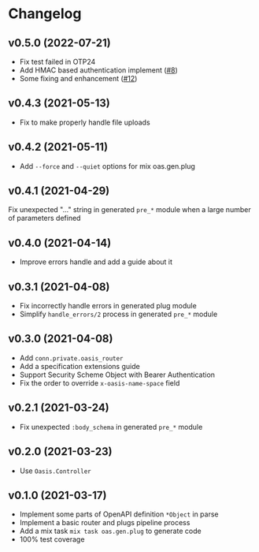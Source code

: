# Changelog

## v0.5.0 (2022-07-21)

* Fix test failed in OTP24
* Add HMAC based authentication implement ([#8](https://github.com/elixir-oasis/oasis/issues/8))
* Some fixing and enhancement ([#12](https://github.com/elixir-oasis/oasis/pull/12))

## v0.4.3 (2021-05-13)

* Fix to make properly handle file uploads

## v0.4.2 (2021-05-11)

* Add `--force` and `--quiet` options for mix oas.gen.plug

## v0.4.1 (2021-04-29)

Fix unexpected "..." string in generated `pre_*` module when a large number of parameters defined

## v0.4.0 (2021-04-14)
* Improve errors handle and add a guide about it

## v0.3.1 (2021-04-08)
* Fix incorrectly handle errors in generated plug module
* Simplify `handle_errors/2` process in generated `pre_*` module

## v0.3.0 (2021-04-08)
* Add `conn.private.oasis_router`
* Add a specification extensions guide
* Support Security Scheme Object with Bearer Authentication
* Fix the order to override `x-oasis-name-space` field

## v0.2.1 (2021-03-24)
* Fix unexpected `:body_schema` in generated `pre_*` module

## v0.2.0 (2021-03-23)
* Use `Oasis.Controller`

## v0.1.0 (2021-03-17)
* Implement some parts of OpenAPI definition `*Object` in parse
* Implement a basic router and plugs pipeline process
* Add a mix task `mix task oas.gen.plug` to generate code
* 100% test coverage
